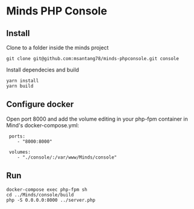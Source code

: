 # Minds PHP Console

## Install

Clone to a folder inside the minds project

```
git clone git@github.com:msantang78/minds-phpconsole.git console
```
Install dependecies and build
```
yarn install
yarn build
```

## Configure docker

Open port 8000 and add the volume editing in your php-fpm container in Mind's docker-compose.yml:
```
 ports:
    - "8000:8000"

 volumes:
    - "./console/:/var/www/Minds/console"
```

## Run
```
docker-compose exec php-fpm sh
cd ../Minds/console/build
php -S 0.0.0.0:8000 ../server.php
```
